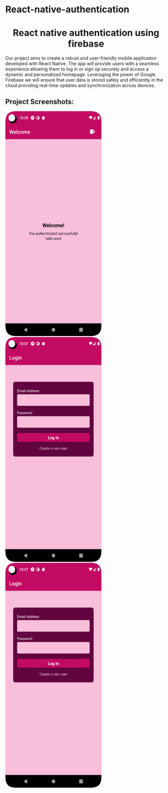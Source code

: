 # React-native-authentication


<h1 align="center" id="title">React native authentication using firebase</h1>

<p id="description">Our project aims to create a robust and user-friendly mobile application developed with React Native. The app will provide users with a seamless experience allowing them to log in or sign up securely and access a dynamic and personalized homepage. Leveraging the power of Google Firebase we will ensure that user data is stored safely and efficiently in the cloud providing real-time updates and synchronization across devices.</p>

<h2>Project Screenshots:</h2>

<img src="https://raw.githubusercontent.com/bijondev/React-native-authentication/master/screenshot/welcome.png?token=GHSAT0AAAAAACFHFU4XMB7I2S3DCTHQXJCSZFWFAWA" alt="project-screenshot" width="300" height="700/">

<img src="https://raw.githubusercontent.com/bijondev/React-native-authentication/master/screenshot/login.png?token=GHSAT0AAAAAACFHFU4XLKV6OKL6TQS5ICV2ZFWFBCA" alt="project-screenshot" width="300" height="700/">

<img src="https://raw.githubusercontent.com/bijondev/React-native-authentication/master/screenshot/login.png?token=GHSAT0AAAAAACFHFU4WXBCKTU4RIHJK3QAEZFWFBPA" alt="project-screenshot" width="300" height="700/">
